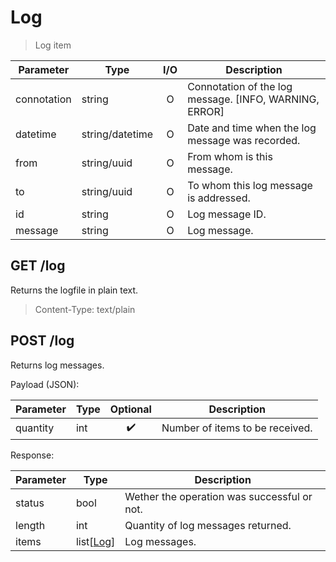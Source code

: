 # Log

> Log item

| Parameter   | Type   | I/O  | Description                                         |
| ----------- | ------ | :--: | --------------------------------------------------- |
| connotation | string | O | Connotation of the log message. [INFO, WARNING, ERROR] |
| datetime        | string/datetime | O | Date and time when the log message was recorded. |
| from        | string/uuid | O | From whom is this message. |
| to        | string/uuid | O | To whom this log message is addressed. |
| id         | string | O | Log message ID. |
| message   | string | O | Log message. |

## GET /log

Returns the logfile in plain text.

> Content-Type: text/plain

## POST /log

Returns log messages.

Payload (JSON):

| Parameter   | Type   | Optional | Description                                         |
| --------- | ---- | :----------------: | ------------------------------------------ |
| quantity  | int |        :heavy_check_mark:         | Number of items to be received. |

Response:

| Parameter   | Type   | Description                                         |
| --------- | ------------------------- | ----------- |
| status     | bool | Wether the operation was successful or not. |
| length     | int | Quantity of log messages returned. |
| items     | list[[Log](#Log)] | Log messages. |
